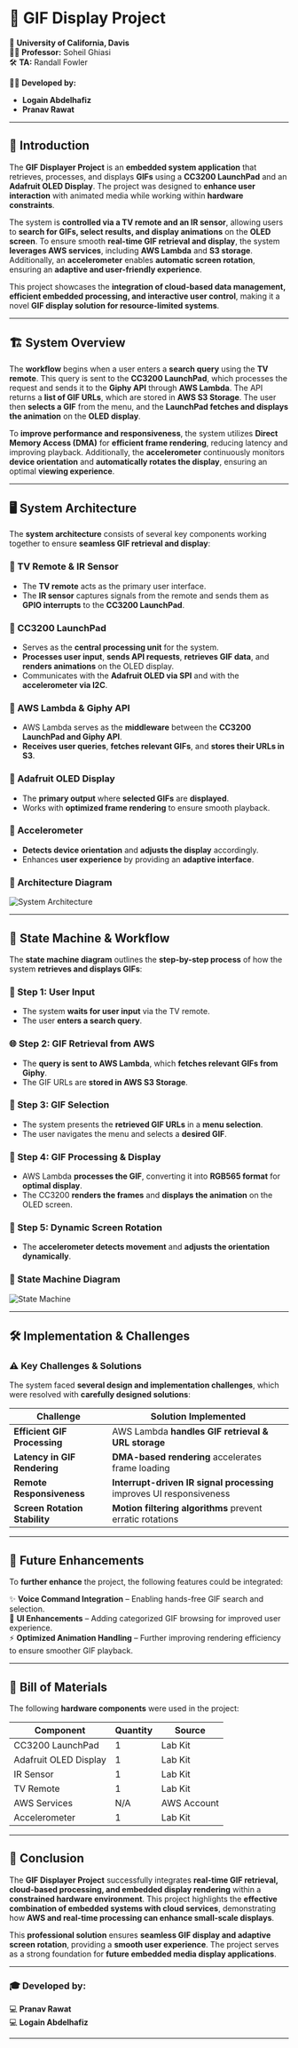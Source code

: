 # 🎥 GIF Display Project  
📍 **University of California, Davis**  
👨‍🏫 **Professor:** Soheil Ghiasi  
🛠 **TA:** Randall Fowler  

👨‍💻 **Developed by:**  
- **Logain Abdelhafiz**  
- **Pranav Rawat**  

---

## **📌 Introduction**  
The **GIF Displayer Project** is an **embedded system application** that retrieves, processes, and displays **GIFs** using a **CC3200 LaunchPad** and an **Adafruit OLED Display**. The project was designed to **enhance user interaction** with animated media while working within **hardware constraints**.  

The system is **controlled via a TV remote and an IR sensor**, allowing users to **search for GIFs, select results, and display animations** on the **OLED screen**. To ensure smooth **real-time GIF retrieval and display**, the system **leverages AWS services**, including **AWS Lambda** and **S3 storage**. Additionally, an **accelerometer** enables **automatic screen rotation**, ensuring an **adaptive and user-friendly experience**.

This project showcases the **integration of cloud-based data management, efficient embedded processing, and interactive user control**, making it a novel **GIF display solution for resource-limited systems**.

---

## **🏗 System Overview**  
The **workflow** begins when a user enters a **search query** using the **TV remote**. This query is sent to the **CC3200 LaunchPad**, which processes the request and sends it to the **Giphy API** through **AWS Lambda**. The API returns a **list of GIF URLs**, which are stored in **AWS S3 Storage**. The user then **selects a GIF** from the menu, and the **LaunchPad fetches and displays the animation** on the **OLED display**.

To **improve performance and responsiveness**, the system utilizes **Direct Memory Access (DMA)** for **efficient frame rendering**, reducing latency and improving playback. Additionally, the **accelerometer** continuously monitors **device orientation** and **automatically rotates the display**, ensuring an optimal **viewing experience**.

---

## **🖥 System Architecture**  
The **system architecture** consists of several key components working together to ensure **seamless GIF retrieval and display**:

### **🔹 TV Remote & IR Sensor**  
- The **TV remote** acts as the primary user interface.  
- The **IR sensor** captures signals from the remote and sends them as **GPIO interrupts** to the **CC3200 LaunchPad**.

### **🔹 CC3200 LaunchPad**  
- Serves as the **central processing unit** for the system.  
- **Processes user input**, **sends API requests**, **retrieves GIF data**, and **renders animations** on the OLED display.  
- Communicates with the **Adafruit OLED via SPI** and with the **accelerometer via I2C**.

### **🔹 AWS Lambda & Giphy API**  
- AWS Lambda serves as the **middleware** between the **CC3200 LaunchPad and Giphy API**.  
- **Receives user queries**, **fetches relevant GIFs**, and **stores their URLs in S3**.  

### **🔹 Adafruit OLED Display**  
- The **primary output** where **selected GIFs** are **displayed**.  
- Works with **optimized frame rendering** to ensure smooth playback.

### **🔹 Accelerometer**  
- **Detects device orientation** and **adjusts the display** accordingly.  
- Enhances **user experience** by providing an **adaptive interface**.

### **📌 Architecture Diagram**
![System Architecture](assets/System_Architecture.png)

---

## **🔄 State Machine & Workflow**
The **state machine diagram** outlines the **step-by-step process** of how the system **retrieves and displays GIFs**:

### **🚀 Step 1: User Input**  
- The system **waits for user input** via the TV remote.  
- The user **enters a search query**.

### **🌐 Step 2: GIF Retrieval from AWS**  
- The **query is sent to AWS Lambda**, which **fetches relevant GIFs from Giphy**.  
- The GIF URLs are **stored in AWS S3 Storage**.

### **📄 Step 3: GIF Selection**  
- The system presents the **retrieved GIF URLs** in a **menu selection**.  
- The user navigates the menu and selects a **desired GIF**.

### **📲 Step 4: GIF Processing & Display**  
- AWS Lambda **processes the GIF**, converting it into **RGB565 format** for **optimal display**.  
- The CC3200 **renders the frames** and **displays the animation** on the OLED screen.

### **🔄 Step 5: Dynamic Screen Rotation**  
- The **accelerometer detects movement** and **adjusts the orientation dynamically**.

### **📌 State Machine Diagram**
![State Machine](assets/State_Machine.png)

---

## **🛠 Implementation & Challenges**
### **⚠️ Key Challenges & Solutions**
The system faced **several design and implementation challenges**, which were resolved with **carefully designed solutions**:

| **Challenge** | **Solution Implemented** |
|--------------|----------------------|
| **Efficient GIF Processing** | AWS Lambda **handles GIF retrieval & URL storage** |
| **Latency in GIF Rendering** | **DMA-based rendering** accelerates frame loading |
| **Remote Responsiveness** | **Interrupt-driven IR signal processing** improves UI responsiveness |
| **Screen Rotation Stability** | **Motion filtering algorithms** prevent erratic rotations |

---

## **🔮 Future Enhancements**
To **further enhance** the project, the following features could be integrated:

✨ **Voice Command Integration** – Enabling hands-free GIF search and selection.  
🎨 **UI Enhancements** – Adding categorized GIF browsing for improved user experience.  
⚡ **Optimized Animation Handling** – Further improving rendering efficiency to ensure smoother GIF playback.  

---

## **🧾 Bill of Materials**
The following **hardware components** were used in the project:

| **Component** | **Quantity** | **Source** |
|--------------|------------|-----------|
| CC3200 LaunchPad | 1 | Lab Kit |
| Adafruit OLED Display | 1 | Lab Kit |
| IR Sensor | 1 | Lab Kit |
| TV Remote | 1 | Lab Kit |
| AWS Services | N/A | AWS Account |
| Accelerometer | 1 | Lab Kit |

---

## **📢 Conclusion**
The **GIF Displayer Project** successfully integrates **real-time GIF retrieval, cloud-based processing, and embedded display rendering** within a **constrained hardware environment**. This project highlights the **effective combination of embedded systems with cloud services**, demonstrating how **AWS and real-time processing can enhance small-scale displays**.

This **professional solution** ensures **seamless GIF display and adaptive screen rotation**, providing a **smooth user experience**. The project serves as a strong foundation for **future embedded media display applications**.

---

### **🎓 Developed by:**
💻 **Pranav Rawat**  
💻 **Logain Abdelhafiz**  

---
